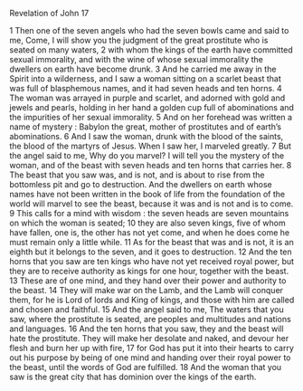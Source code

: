 Revelation of John 17

1	Then one of the seven angels who had the seven bowls came and said to me, Come, I will show you the judgment of the great prostitute who is seated on many waters,
2	with whom the kings of the earth have committed sexual immorality, and with the wine of whose sexual immorality the dwellers on earth have become drunk.
3	And he carried me away in the Spirit into a wilderness, and I saw a woman sitting on a scarlet beast that was full of blasphemous names, and it had seven heads and ten horns.
4	The woman was arrayed in purple and scarlet, and adorned with gold and jewels and pearls, holding in her hand a golden cup full of abominations and the impurities of her sexual immorality.
5	And on her forehead was written a name of mystery : Babylon the great, mother of prostitutes and of earth’s abominations.
6	And I saw the woman, drunk with the blood of the saints, the blood of the martyrs of Jesus. When I saw her, I marveled greatly.
7	But the angel said to me, Why do you marvel? I will tell you the mystery of the woman, and of the beast with seven heads and ten horns that carries her.
8	The beast that you saw was, and is not, and is about to rise from the bottomless pit and go to destruction. And the dwellers on earth whose names have not been written in the book of life from the foundation of the world will marvel to see the beast, because it was and is not and is to come.
9	This calls for a mind with wisdom : the seven heads are seven mountains on which the woman is seated;
10	they are also seven kings, five of whom have fallen, one is, the other has not yet come, and when he does come he must remain only a little while.
11	As for the beast that was and is not, it is an eighth but it belongs to the seven, and it goes to destruction.
12	And the ten horns that you saw are ten kings who have not yet received royal power, but they are to receive authority as kings for one hour, together with the beast.
13	These are of one mind, and they hand over their power and authority to the beast.
14	They will make war on the Lamb, and the Lamb will conquer them, for he is Lord of lords and King of kings, and those with him are called and chosen and faithful.
15	And the angel said to me, The waters that you saw, where the prostitute is seated, are peoples and multitudes and nations and languages.
16	And the ten horns that you saw, they and the beast will hate the prostitute. They will make her desolate and naked, and devour her flesh and burn her up with fire,
17	for God has put it into their hearts to carry out his purpose by being of one mind and handing over their royal power to the beast, until the words of God are fulfilled.
18	And the woman that you saw is the great city that has dominion over the kings of the earth.


